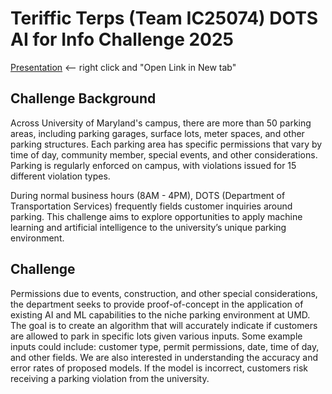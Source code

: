 # Teriffic Terps (Team IC25074) DOTS AI for Info Challenge 2025
[Presentation](https://docs.google.com/presentation/d/e/2PACX-1vQQi2smkgognaUdP5ypd7NR7bjI8QTOwbNyEChV5h6wJ_dEeWdy_uUBMpUOkJ8Shw/pub?start=false&loop=false&delayms=3000&slide=id.p1)  <-- right click and "Open Link in New tab"
## Challenge Background 
Across University of Maryland's campus, there are more than 50 parking areas, including parking garages, surface lots, meter spaces, and other parking structures. Each parking area has specific permissions that vary by time of day, community member, special events, and other considerations. Parking is regularly enforced on campus, with violations issued for 15 different violation types. 

During normal business hours (8AM - 4PM), DOTS (Department of Transportation Services) frequently fields customer inquiries around parking. This challenge aims to explore opportunities to apply machine learning and artificial intelligence to the university’s unique parking environment. 

## Challenge
Permissions due to events, construction, and other special considerations, the department seeks to provide proof-of-concept in the application of existing AI and ML capabilities to the niche parking environment at UMD. The goal is to create an algorithm that will accurately indicate if customers are allowed to park in specific lots given various inputs. Some example inputs could include: customer type, permit permissions, date, time of day, and other fields. We are also interested in understanding the accuracy and error rates of proposed models. If the model is incorrect, customers risk receiving a parking violation from the university.
